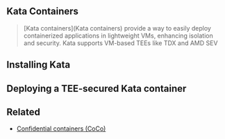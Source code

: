 
## Kata Containers
> [Kata containers](Kata containers) provide a way to easily deploy containerized applications in lightweight VMs, enhancing isolation and security. Kata supports VM-based TEEs like TDX and AMD SEV



## Installing Kata




## Deploying a TEE-secured Kata container







## Related
- [Confidential containers (CoCo)](https://github.com/confidential-containers/confidential-containers/blob/main/architecture.md)